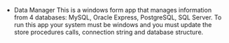 - Data Manager
This is a windows form app that manages information from 4 databases: MySQL, Oracle Express, PostgreSQL, SQL Server.
To run this app your system must be windows and you must update the store procedures calls, connection string and database structure.

